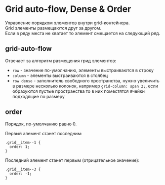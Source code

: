 # Grid auto-flow, Dense & Order
Управление порядком элементов внутри grid-контейнера.  
Grid элементы размещаются друг за другом.  
Если в ряду места не хватает то элемент смещается на следующий ряд.

## grid-auto-flow
Отвечает за алгоритм размещения грид элементов:
- `row` - значение по-умолчанию, элементы выстраиваются в строку
- `column` - элементы выстраиваются в столбец
- `row dense` - заполнитель свободного пространства, нужно увеличить в размере несколько колонок, например `grid-column: span 2;`, если образуются пустые пространства то в них поместятся ячейки подходящие по размеру

## order
Порядок, по-умолчанию равно 0.

Первый элемент станет последним:

    .grid__item--1 {
      order: 1;
    }

Последний элемент станет первым (отрицательное значение):

    .grid__item--3 {
      order: -1;
    }
